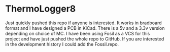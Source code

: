 # ThermoLogger8


Just quickly pushed this repo if anyone is interested. It works in bradboard format and I have designed a PCB in KiCad. There is a 5v and 
a 3.3v version depending on choice of MC. I have been using Fosil as a VCS for this project and have just pushed the whole repo to GitHub.
If you are interested in the development history I could add the Fossil.repo.



